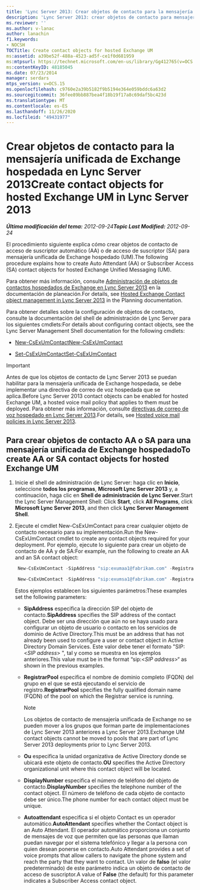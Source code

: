 ```yaml
---
title: 'Lync Server 2013: Crear objetos de contacto para la mensajería unificada de Exchange hospedada'
description: 'Lync Server 2013: crear objetos de contacto para mensajería unificada de Exchange hospedada.'
ms.reviewer: ''
ms.author: v-lanac
author: lanachin
f1.keywords:
- NOCSH
TOCTitle: Create contact objects for hosted Exchange UM
ms:assetid: a39be52f-488a-4523-ad5f-ce1f0d681959
ms:mtpsurl: https://technet.microsoft.com/en-us/library/Gg412765(v=OCS.15)
ms:contentKeyID: 48185045
ms.date: 07/23/2014
manager: serdars
mtps_version: v=OCS.15
ms.openlocfilehash: c9760e2a39b5182f9b5194e364e059bddc6a63d2
ms.sourcegitcommit: 36fee89bb887bea4f18b19f17a8c69daf5bc423d
ms.translationtype: MT
ms.contentlocale: es-ES
ms.lasthandoff: 11/26/2020
ms.locfileid: "49431977"
---
```

# <a name="create-contact-objects-for-hosted-exchange-um-in-lync-server-2013"></a><span data-ttu-id="f9ee7-103">Crear objetos de contacto para la mensajería unificada de Exchange hospedada en Lync Server 2013</span><span class="sxs-lookup"><span data-stu-id="f9ee7-103">Create contact objects for hosted Exchange UM in Lync Server 2013</span></span>

<div data-xmlns="http://www.w3.org/1999/xhtml">

<div class="topic" data-xmlns="http://www.w3.org/1999/xhtml" data-msxsl="urn:schemas-microsoft-com:xslt" data-cs="https://msdn.microsoft.com/">

<div data-asp="https://msdn2.microsoft.com/asp">



</div>

<div id="mainSection">

<div id="mainBody"><span data-ttu-id="f9ee7-104">

<span> </span></span><span class="sxs-lookup"><span data-stu-id="f9ee7-104">

<span> </span></span></span>

<span data-ttu-id="f9ee7-105">_**Última modificación del tema:** 2012-09-24_</span><span class="sxs-lookup"><span data-stu-id="f9ee7-105">_**Topic Last Modified:** 2012-09-24_</span></span>

<span data-ttu-id="f9ee7-106">El procedimiento siguiente explica cómo crear objetos de contacto de acceso de suscriptor automático (AA) o de acceso de suscriptor (SA) para mensajería unificada de Exchange hospedado (UM).</span><span class="sxs-lookup"><span data-stu-id="f9ee7-106">The following procedure explains how to create Auto Attendant (AA) or Subscriber Access (SA) contact objects for hosted Exchange Unified Messaging (UM).</span></span>

<span data-ttu-id="f9ee7-107">Para obtener más información, consulte [Administración de objetos de contactos hospedados de Exchange en Lync Server 2013](lync-server-2013-hosted-exchange-contact-object-management.md) en la documentación de planeación.</span><span class="sxs-lookup"><span data-stu-id="f9ee7-107">For details, see [Hosted Exchange Contact object management in Lync Server 2013](lync-server-2013-hosted-exchange-contact-object-management.md) in the Planning documentation.</span></span>

<span data-ttu-id="f9ee7-108">Para obtener detalles sobre la configuración de objetos de contacto, consulte la documentación del shell de administración de Lync Server para los siguientes cmdlets:</span><span class="sxs-lookup"><span data-stu-id="f9ee7-108">For details about configuring contact objects, see the Lync Server Management Shell documentation for the following cmdlets:</span></span>

  - [<span data-ttu-id="f9ee7-109">New-CsExUmContact</span><span class="sxs-lookup"><span data-stu-id="f9ee7-109">New-CsExUmContact</span></span>](https://docs.microsoft.com/powershell/module/skype/New-CsExUmContact)

  - [<span data-ttu-id="f9ee7-110">Set-CsExUmContact</span><span class="sxs-lookup"><span data-stu-id="f9ee7-110">Set-CsExUmContact</span></span>](https://docs.microsoft.com/powershell/module/skype/Set-CsExUmContact)

<div class=" ">


> [!IMPORTANT]  
> <span data-ttu-id="f9ee7-111">Antes de que los objetos de contacto de Lync Server 2013 se puedan habilitar para la mensajería unificada de Exchange hospedada, se debe implementar una directiva de correo de voz hospedada que se aplica.</span><span class="sxs-lookup"><span data-stu-id="f9ee7-111">Before Lync Server 2013 contact objects can be enabled for hosted Exchange UM, a hosted voice mail policy that applies to them must be deployed.</span></span> <span data-ttu-id="f9ee7-112">Para obtener más información, consulte <A href="lync-server-2013-hosted-voice-mail-policies.md">directivas de correo de voz hospedado en Lync Server 2013</A>.</span><span class="sxs-lookup"><span data-stu-id="f9ee7-112">For details, see <A href="lync-server-2013-hosted-voice-mail-policies.md">Hosted voice mail policies in Lync Server 2013</A>.</span></span>



</div>

<div>

## <a name="to-create-aa-or-sa-contact-objects-for-hosted-exchange-um"></a><span data-ttu-id="f9ee7-113">Para crear objetos de contacto AA o SA para una mensajería unificada de Exchange hospedado</span><span class="sxs-lookup"><span data-stu-id="f9ee7-113">To create AA or SA contact objects for hosted Exchange UM</span></span>

1.  <span data-ttu-id="f9ee7-114">Inicie el shell de administración de Lync Server: haga clic en **Inicio**, seleccione **todos los programas**, **Microsoft Lync Server 2013** y, a continuación, haga clic en **Shell de administración de Lync Server**.</span><span class="sxs-lookup"><span data-stu-id="f9ee7-114">Start the Lync Server Management Shell: Click **Start**, click **All Programs**, click **Microsoft Lync Server 2013**, and then click **Lync Server Management Shell**.</span></span>

2.  <span data-ttu-id="f9ee7-115">Ejecute el cmdlet New-CsExUmContact para crear cualquier objeto de contacto necesario para su implementación.</span><span class="sxs-lookup"><span data-stu-id="f9ee7-115">Run the New-CsExUmContact cmdlet to create any contact objects required for your deployment.</span></span> <span data-ttu-id="f9ee7-116">Por ejemplo, ejecute lo siguiente para crear un objeto de contacto de AA y de SA:</span><span class="sxs-lookup"><span data-stu-id="f9ee7-116">For example, run the following to create an AA and an SA contact object:</span></span>
    
       ```powershell
        New-CsExUmContact -SipAddress "sip:exumaa1@fabrikam.com" -RegistrarPool "RedmondPool.litwareinc.com" -OU "HostedExUM Integration" -DisplayNumber "+14255550101" -AutoAttendant $True
       ```
    
       ```powershell
        New-CsExUmContact -SipAddress "sip:exumsa1@fabrikam.com" -RegistrarPool "RedmondPool.litwareinc.com" -OU "HostedExUM Integration" -DisplayNumber "+14255550101"
       ```
    
    <span data-ttu-id="f9ee7-117">Estos ejemplos establecen los siguientes parámetros:</span><span class="sxs-lookup"><span data-stu-id="f9ee7-117">These examples set the following parameters:</span></span>
    
      - <span data-ttu-id="f9ee7-118">**SipAddress** especifica la dirección SIP del objeto de contacto.</span><span class="sxs-lookup"><span data-stu-id="f9ee7-118">**SipAddress** specifies the SIP address of the contact object.</span></span> <span data-ttu-id="f9ee7-119">Debe ser una dirección que aún no se haya usado para configurar un objeto de usuario o contacto en los servicios de dominio de Active Directory.</span><span class="sxs-lookup"><span data-stu-id="f9ee7-119">This must be an address that has not already been used to configure a user or contact object in Active Directory Domain Services.</span></span> <span data-ttu-id="f9ee7-120">Este valor debe tener el formato "SIP: \<*SIP address*\> ", tal y como se muestra en los ejemplos anteriores.</span><span class="sxs-lookup"><span data-stu-id="f9ee7-120">This value must be in the format “sip:\<*SIP address*\>“ as shown in the previous examples.</span></span>
    
      - <span data-ttu-id="f9ee7-121">**RegistrarPool** especifica el nombre de dominio completo (FQDN) del grupo en el que se está ejecutando el servicio de registro.</span><span class="sxs-lookup"><span data-stu-id="f9ee7-121">**RegistrarPool** specifies the fully qualified domain name (FQDN) of the pool on which the Registrar service is running.</span></span>
        
        <div class=" ">
        

        > [!NOTE]  
        > <span data-ttu-id="f9ee7-122">Los objetos de contacto de mensajería unificada de Exchange no se pueden mover a los grupos que forman parte de implementaciones de Lync Server 2013 anteriores a Lync Server 2013.</span><span class="sxs-lookup"><span data-stu-id="f9ee7-122">Exchange UM contact objects cannot be moved to pools that are part of Lync Server 2013 deployments prior to Lync Server 2013.</span></span>

        
        </div>
    
      - <span data-ttu-id="f9ee7-123">**Ou** especifica la unidad organizativa de Active Directory donde se ubicará este objeto de contacto.</span><span class="sxs-lookup"><span data-stu-id="f9ee7-123">**OU** specifies the Active Directory organizational unit where this contact object will be located.</span></span>
    
      - <span data-ttu-id="f9ee7-124">**DisplayNumber** especifica el número de teléfono del objeto de contacto.</span><span class="sxs-lookup"><span data-stu-id="f9ee7-124">**DisplayNumber** specifies the telephone number of the contact object.</span></span> <span data-ttu-id="f9ee7-125">El número de teléfono de cada objeto de contacto debe ser único.</span><span class="sxs-lookup"><span data-stu-id="f9ee7-125">The phone number for each contact object must be unique.</span></span>
    
      - <span data-ttu-id="f9ee7-126">**Autoattendant** especifica si el objeto Contact es un operador automático.</span><span class="sxs-lookup"><span data-stu-id="f9ee7-126">**AutoAttendant** specifies whether the Contact object is an Auto Attendant.</span></span> <span data-ttu-id="f9ee7-127">El operador automático proporciona un conjunto de mensajes de voz que permiten que las personas que llaman puedan navegar por el sistema telefónico y llegar a la persona con quien desean ponerse en contacto.</span><span class="sxs-lookup"><span data-stu-id="f9ee7-127">Auto Attendant provides a set of voice prompts that allow callers to navigate the phone system and reach the party that they want to contact.</span></span> <span data-ttu-id="f9ee7-128">Un valor de **falso** (el valor predeterminado) de este parámetro indica un objeto de contacto de acceso de suscriptor.</span><span class="sxs-lookup"><span data-stu-id="f9ee7-128">A value of **False** (the default) for this parameter indicates a Subscriber Access contact object.</span></span>

<span data-ttu-id="f9ee7-129"></div>

</div>

<span> </span>

</div>

</div>

</span><span class="sxs-lookup"><span data-stu-id="f9ee7-129"></div>

</div>

<span> </span>

</div>

</div>

</span></span></div>

